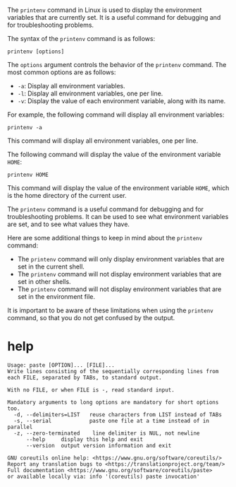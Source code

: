 # 

The `printenv` command in Linux is used to display the environment variables that are currently set. It is a useful command for debugging and for troubleshooting problems.

The syntax of the `printenv` command is as follows:

```
printenv [options]
```

The `options` argument controls the behavior of the `printenv` command. The most common options are as follows:

* `-a`: Display all environment variables.
* `-l`: Display all environment variables, one per line.
* `-v`: Display the value of each environment variable, along with its name.

For example, the following command will display all environment variables:

```
printenv -a
```

This command will display all environment variables, one per line.

The following command will display the value of the environment variable `HOME`:

```
printenv HOME
```

This command will display the value of the environment variable `HOME`, which is the home directory of the current user.

The `printenv` command is a useful command for debugging and for troubleshooting problems. It can be used to see what environment variables are set, and to see what values they have.

Here are some additional things to keep in mind about the `printenv` command:

* The `printenv` command will only display environment variables that are set in the current shell.
* The `printenv` command will not display environment variables that are set in other shells.
* The `printenv` command will not display environment variables that are set in the environment file.

It is important to be aware of these limitations when using the `printenv` command, so that you do not get confused by the output.

# help

```
Usage: paste [OPTION]... [FILE]...
Write lines consisting of the sequentially corresponding lines from
each FILE, separated by TABs, to standard output.

With no FILE, or when FILE is -, read standard input.

Mandatory arguments to long options are mandatory for short options too.
  -d, --delimiters=LIST   reuse characters from LIST instead of TABs
  -s, --serial            paste one file at a time instead of in parallel
  -z, --zero-terminated    line delimiter is NUL, not newline
      --help     display this help and exit
      --version  output version information and exit

GNU coreutils online help: <https://www.gnu.org/software/coreutils/>
Report any translation bugs to <https://translationproject.org/team/>
Full documentation <https://www.gnu.org/software/coreutils/paste>
or available locally via: info '(coreutils) paste invocation'
```
